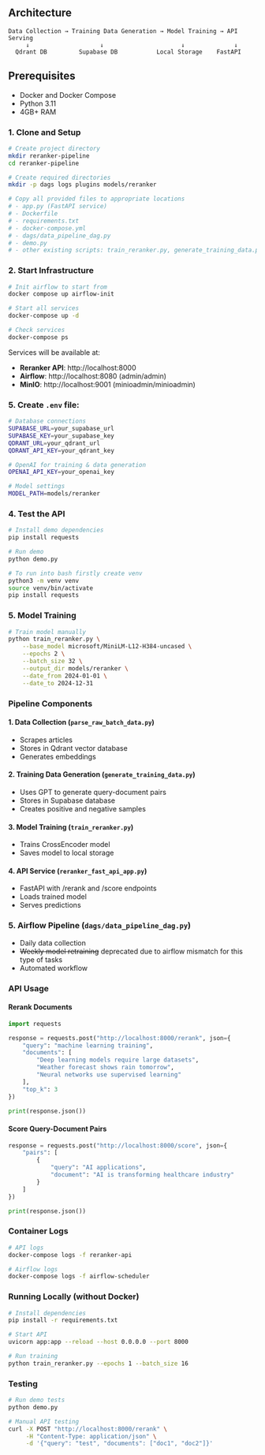 ## Architecture

```
Data Collection → Training Data Generation → Model Training → API Serving
     ↓                    ↓                      ↓              ↓
  Qdrant DB         Supabase DB           Local Storage    FastAPI
```

## Prerequisites

- Docker and Docker Compose
- Python 3.11
- 4GB+ RAM

### 1. Clone and Setup

```bash
# Create project directory
mkdir reranker-pipeline
cd reranker-pipeline

# Create required directories
mkdir -p dags logs plugins models/reranker

# Copy all provided files to appropriate locations
# - app.py (FastAPI service)
# - Dockerfile
# - requirements.txt
# - docker-compose.yml
# - dags/data_pipeline_dag.py
# - demo.py
# - other existing scripts: train_reranker.py, generate_training_data.py, parse_raw_batch_data.py
```

### 2. Start Infrastructure

```bash
# Init airflow to start from
docker compose up airflow-init

# Start all services
docker-compose up -d

# Check services
docker-compose ps
```

Services will be available at:
- **Reranker API**: http://localhost:8000
- **Airflow**: http://localhost:8080 (admin/admin)
- **MinIO**: http://localhost:9001 (minioadmin/minioadmin)

### 5. Create `.env` file:
```bash
# Database connections
SUPABASE_URL=your_supabase_url
SUPABASE_KEY=your_supabase_key
QDRANT_URL=your_qdrant_url
QDRANT_API_KEY=your_qdrant_key

# OpenAI for training & data generation
OPENAI_API_KEY=your_openai_key

# Model settings
MODEL_PATH=models/reranker
```

### 4. Test the API

```bash
# Install demo dependencies
pip install requests

# Run demo
python demo.py

# To run into bash firstly create venv
python3 -m venv venv
source venv/bin/activate
pip install requests
```


### 5. Model Training

```bash
# Train model manually
python train_reranker.py \
    --base_model microsoft/MiniLM-L12-H384-uncased \
    --epochs 2 \
    --batch_size 32 \
    --output_dir models/reranker \
    --date_from 2024-01-01 \
    --date_to 2024-12-31
```

### Pipeline Components

#### 1. Data Collection (`parse_raw_batch_data.py`)
- Scrapes articles
- Stores in Qdrant vector database
- Generates embeddings

#### 2. Training Data Generation (`generate_training_data.py`)
- Uses GPT to generate query-document pairs
- Stores in Supabase database
- Creates positive and negative samples

#### 3. Model Training (`train_reranker.py`)
- Trains CrossEncoder model
- Saves model to local storage

#### 4. API Service (`reranker_fast_api_app.py`)
- FastAPI with /rerank and /score endpoints
- Loads trained model
- Serves predictions

### 5. Airflow Pipeline (`dags/data_pipeline_dag.py`)
- Daily data collection
- ~~Weekly model retraining~~ deprecated due to airflow mismatch for this type of tasks
- Automated workflow

### API Usage

#### Rerank Documents

```python
import requests

response = requests.post("http://localhost:8000/rerank", json={
    "query": "machine learning training",
    "documents": [
        "Deep learning models require large datasets",
        "Weather forecast shows rain tomorrow",
        "Neural networks use supervised learning"
    ],
    "top_k": 3
})

print(response.json())
```

#### Score Query-Document Pairs

```python
response = requests.post("http://localhost:8000/score", json={
    "pairs": [
        {
            "query": "AI applications",
            "document": "AI is transforming healthcare industry"
        }
    ]
})

print(response.json())
```

### Container Logs
```bash
# API logs
docker-compose logs -f reranker-api

# Airflow logs
docker-compose logs -f airflow-scheduler
```

### Running Locally (without Docker)

```bash
# Install dependencies
pip install -r requirements.txt

# Start API
uvicorn app:app --reload --host 0.0.0.0 --port 8000

# Run training
python train_reranker.py --epochs 1 --batch_size 16
```

### Testing

```bash
# Run demo tests
python demo.py

# Manual API testing
curl -X POST "http://localhost:8000/rerank" \
     -H "Content-Type: application/json" \
     -d '{"query": "test", "documents": ["doc1", "doc2"]}'
```
